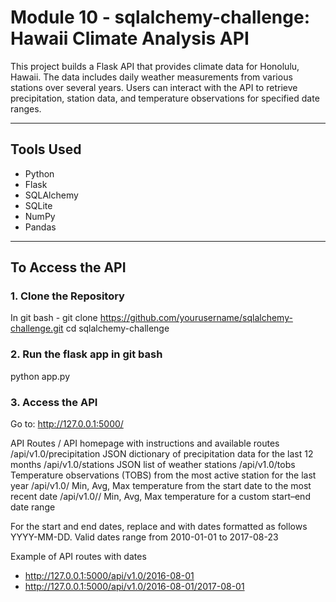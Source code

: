 # Module 10 - sqlalchemy-challenge: Hawaii Climate Analysis API

This project builds a Flask API that provides climate data for Honolulu, Hawaii.
The data includes daily weather measurements from various stations over several years. Users can interact with the API to retrieve precipitation, station data, and temperature observations for specified date ranges.

---

## Tools Used

- Python
- Flask
- SQLAlchemy
- SQLite
- NumPy
- Pandas

---

## To Access the API

### 1. Clone the Repository
In git bash - git clone https://github.com/yourusername/sqlalchemy-challenge.git
cd sqlalchemy-challenge

### 2. Run the flask app in git bash
python app.py

### 3. Access the API
Go to: http://127.0.0.1:5000/

API Routes
/	API homepage with instructions and available routes
/api/v1.0/precipitation	JSON dictionary of precipitation data for the last 12 months
/api/v1.0/stations	JSON list of weather stations
/api/v1.0/tobs	Temperature observations (TOBS) from the most active station for the last year
/api/v1.0/<start>	Min, Avg, Max temperature from the start date to the most recent date
/api/v1.0/<start>/<end>	Min, Avg, Max temperature for a custom start–end date range

For the start and end dates, replace <start> and <end> with dates formatted as follows YYYY-MM-DD.
Valid dates range from 2010-01-01 to 2017-08-23

Example of API routes with dates
+ http://127.0.0.1:5000/api/v1.0/2016-08-01
+ http://127.0.0.1:5000/api/v1.0/2016-08-01/2017-08-01
